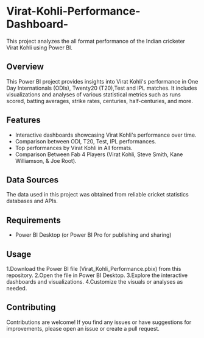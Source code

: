 # Virat-Kohli-Performance-Dashboard-
This project analyzes the all format performance of the Indian cricketer Virat Kohli using Power BI.

## Overview
This Power BI project provides insights into Virat Kohli's performance in One Day Internationals (ODIs), Twenty20 (T20),Test and IPL matches. It includes visualizations and analyses of various statistical metrics such as runs scored, batting averages, strike rates, centuries, half-centuries, and more.

## Features
* Interactive dashboards showcasing Virat Kohli's performance over time.
* Comparison between ODI, T20, Test, IPL performances.
* Top performances by Virat Kohli in All formats.
* Comparison Between Fab 4 Players (Virat Kohli, Steve Smith, Kane Williamson, & Joe Root).

## Data Sources
The data used in this project was obtained from reliable cricket statistics databases and APIs.

## Requirements
* Power BI Desktop (or Power BI Pro for publishing and sharing)

## Usage
1.Download the Power BI file (Virat_Kohli_Performance.pbix) from this repository.
2.Open the file in Power BI Desktop.
3.Explore the interactive dashboards and visualizations.
4.Customize the visuals or analyses as needed.

## Contributing
Contributions are welcome! If you find any issues or have suggestions for improvements, please open an issue or create a pull request.
